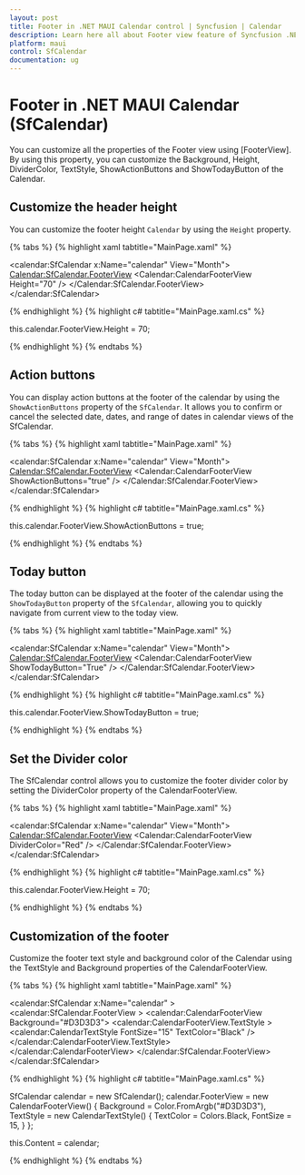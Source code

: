 ```yaml
---
layout: post
title: Footer in .NET MAUI Calendar control | Syncfusion | Calendar
description: Learn here all about Footer view feature of Syncfusion .NET MAUI Calendar (SfCalendar) control and more.
platform: maui
control: SfCalendar
documentation: ug
---
```


# Footer in .NET MAUI Calendar (SfCalendar)
You can customize all the properties of the Footer view using [FooterView]. By using this property, you can customize the Background, Height, DividerColor, TextStyle, ShowActionButtons and ShowTodayButton of the Calendar.

## Customize the header height
You can customize the footer height `Calendar` by using the `Height` property.

{% tabs %}
{% highlight xaml tabtitle="MainPage.xaml" %}

<calendar:SfCalendar  x:Name="calendar"
                      View="Month">
            <Calendar:SfCalendar.FooterView>
                <Calendar:CalendarFooterView Height="70" />
            </Calendar:SfCalendar.FooterView>
</calendar:SfCalendar>

{% endhighlight %}
{% highlight c# tabtitle="MainPage.xaml.cs" %}

this.calendar.FooterView.Height = 70;

{% endhighlight %}
{% endtabs %}

## Action buttons

You can display action buttons at the footer of the calendar by using the `ShowActionButtons` property of the `SfCalendar`. It allows you to confirm or cancel the selected date, dates, and range of dates in calendar views of the SfCalendar.

{% tabs %}
{% highlight xaml tabtitle="MainPage.xaml" %}

<calendar:SfCalendar  x:Name="calendar"
                      View="Month">
            <Calendar:SfCalendar.FooterView>
                <Calendar:CalendarFooterView ShowActionButtons="true" />
            </Calendar:SfCalendar.FooterView>
</calendar:SfCalendar>

{% endhighlight %}
{% highlight c# tabtitle="MainPage.xaml.cs" %}

this.calendar.FooterView.ShowActionButtons = true;

{% endhighlight %}
{% endtabs %}

## Today button

The today button can be displayed at the footer of the calendar using the `ShowTodayButton` property of the `SfCalendar`, allowing you to quickly navigate from current view to the today view.

{% tabs %}
{% highlight xaml tabtitle="MainPage.xaml" %}

<calendar:SfCalendar  x:Name="calendar"
                      View="Month">
            <Calendar:SfCalendar.FooterView>
                <Calendar:CalendarFooterView ShowTodayButton="True" />
            </Calendar:SfCalendar.FooterView>
</calendar:SfCalendar>

{% endhighlight %}
{% highlight c# tabtitle="MainPage.xaml.cs" %}

this.calendar.FooterView.ShowTodayButton = true;

{% endhighlight %}
{% endtabs %}

## Set the Divider color

The SfCalendar control allows you to customize the footer divider color by setting the DividerColor property of the CalendarFooterView.

{% tabs %}
{% highlight xaml tabtitle="MainPage.xaml" %}

<calendar:SfCalendar  x:Name="calendar"
                      View="Month">
            <Calendar:SfCalendar.FooterView>
                <Calendar:CalendarFooterView DividerColor="Red" />
            </Calendar:SfCalendar.FooterView>
</calendar:SfCalendar>

{% endhighlight %}
{% highlight c# tabtitle="MainPage.xaml.cs" %}

this.calendar.FooterView.Height = 70;

{% endhighlight %}
{% endtabs %}

## Customization of the footer 

Customize the footer text style and background color of the Calendar using the TextStyle and Background properties of the CalendarFooterView.

{% tabs %}
{% highlight xaml tabtitle="MainPage.xaml" %}

<calendar:SfCalendar x:Name="calendar" >
    <calendar:SfCalendar.FooterView >
        <calendar:CalendarFooterView Background="#D3D3D3">
            <calendar:CalendarFooterView.TextStyle >
                <calendar:CalendarTextStyle FontSize="15" TextColor="Black" />
            </calendar:CalendarFooterView.TextStyle>
        </calendar:CalendarFooterView>
    </calendar:SfCalendar.FooterView>
</calendar:SfCalendar>

{% endhighlight %}
{% highlight c# tabtitle="MainPage.xaml.cs" %}

SfCalendar calendar = new SfCalendar();
calendar.FooterView = new CalendarFooterView()
{
    Background = Color.FromArgb("#D3D3D3"),
    TextStyle = new CalendarTextStyle()
    {
        TextColor = Colors.Black,
        FontSize = 15,
    }
};

this.Content = calendar;

{% endhighlight %}
{% endtabs %}